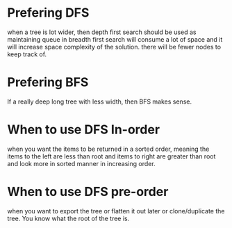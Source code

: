 # Prefering DFS

when a tree is lot wider, then depth first search should be used as maintaining queue in breadth first search
will consume a lot of space and it will increase space complexity of the solution.
there will be fewer nodes to keep track of.

# Prefering BFS

If a really deep long tree with less width, then BFS makes sense.


# When to use DFS In-order

when you want the items to be returned in a sorted order, meaning the items to the left are less than root and items to right are greater than root and look more in sorted manner in increasing order.

# When to use DFS pre-order

when you want to export the tree or flatten it out later or clone/duplicate the tree. You know what the root of the tree is.
